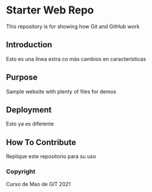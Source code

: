 # Starter Web Repo

This repository is for showing how Git and GitHub work

## Introduction

Esto es una línea extra co más cambios en características

## Purpose

Sample website with plenty of files for demos

## Deployment

Esto ya es diferente

## How To Contribute

Replique este repositorio para su uso

### Copyright

Curso de Mao de GIT 2021